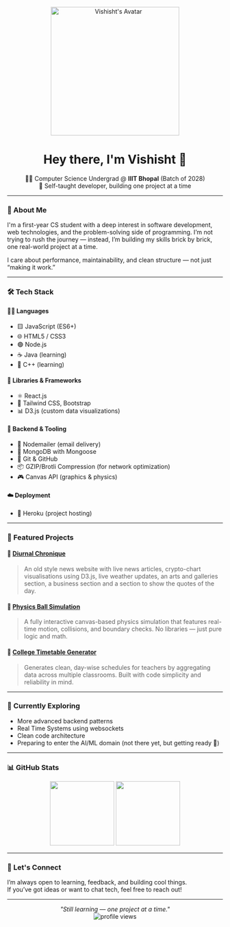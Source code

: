 <p align="center">
  <img src="https://github.com/user-attachments/assets/65f89702-ffe5-4baa-af89-4d1c4831f592" alt="Vishisht's Avatar" width="300"/>
</p>
<h1 align="center">Hey there, I'm Vishisht 👋</h1>
<p align="center">
  🧑‍💻 Computer Science Undergrad @ <b>IIIT Bhopal</b> (Batch of 2028)<br>
  🚀 Self-taught developer, building one project at a time
</p>

---

### 🧭 About Me

I'm a first-year CS student with a deep interest in software development, web technologies, and the problem-solving side of programming. I’m not trying to rush the journey — instead, I’m building my skills brick by brick, one real-world project at a time.

I care about performance, maintainability, and clean structure — not just “making it work.”

---

### 🛠️ Tech Stack

#### 🧑‍🔬 Languages
- 🟨 JavaScript (ES6+)
- 🌐 HTML5 / CSS3
- 🟢 Node.js 
- ☕ Java (learning)
- 🚀 C++ (learning)

#### 🧰 Libraries & Frameworks
- ⚛️ React.js
- 🎨 Tailwind CSS, Bootstrap
- 📊 D3.js (custom data visualizations)

#### 🧠 Backend & Tooling
- 📮 Nodemailer (email delivery)
- 🌿 MongoDB with Mongoose
- 🐙 Git & GitHub
- 📦 GZIP/Brotli Compression (for network optimization)
- 🎮 Canvas API (graphics & physics)

#### ☁️ Deployment
- 🚀 Heroku (project hosting)

---

### 🚧 Featured Projects

#### 📝 [Diurnal Chronique](https://github.com/Vishisht-Dwivedi/diurnal-chronique)
> An old style news website with live news articles, crypto-chart visualisations using D3.js, live weather updates, an arts and galleries section, a business section and a section to show the quotes of the day.

#### 🎳 [Physics Ball Simulation](https://github.com/Vishisht-Dwivedi/Physics-simulation-using-balls)
> A fully interactive canvas-based physics simulation that features real-time motion, collisions, and boundary checks. No libraries — just pure logic and math.
> 
#### 🧾 [College Timetable Generator](https://github.com/Vishisht-Dwivedi/College-timeTable)
> Generates clean, day-wise schedules for teachers by aggregating data across multiple classrooms. Built with code simplicity and reliability in mind.

---

### 🌱 Currently Exploring

- More advanced backend patterns
- Real Time Systems using websockets
- Clean code architecture
- Preparing to enter the AI/ML domain (not there yet, but getting ready 💪)

---

### 📊 GitHub Stats

<p align="center">
  <img src="https://github-readme-stats.vercel.app/api?username=Vishisht-Dwivedi&show_icons=true&theme=github_dark&hide_border=true" height="150" />
  <img src="https://github-readme-stats.vercel.app/api/top-langs/?username=Vishisht-Dwivedi&layout=compact&theme=github_dark&hide_border=true" height="150" />
</p>

---

### 🤝 Let's Connect

I’m always open to learning, feedback, and building cool things.  
If you’ve got ideas or want to chat tech, feel free to reach out!

---

<p align="center">
  <i>"Still learning — one project at a time."</i><br>
  <img src="https://komarev.com/ghpvc/?username=Vishisht-Dwivedi&style=flat-square&color=blue" alt="profile views" />
</p>
